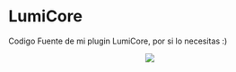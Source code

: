 # LumiCore
Codigo Fuente de mi plugin LumiCore, por si lo necesitas :)
<p align="center">
    <a href="http://discord.luminarystudio.xyz">
        <img src="[https://invidget.switchblade.xyz/e9q7Yr2cuQ](https://www.spigotmc.org/data/resource_icons/112/112734.jpg?1695259666)https://www.spigotmc.org/data/resource_icons/112/112734.jpg?1695259666">
    </a>
</p>
